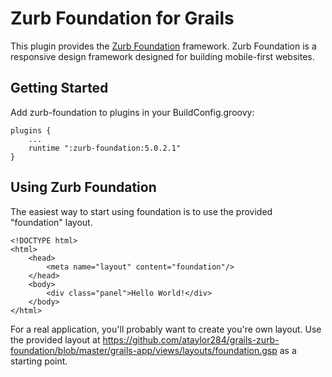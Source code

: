 Zurb Foundation for Grails
==========================

This plugin provides the [Zurb Foundation](http://foundation.zurb.com)
framework.  Zurb Foundation is a responsive design framework designed
for building mobile-first websites.

Getting Started
---------------

Add zurb-foundation to plugins in your BuildConfig.groovy:

    plugins {
        ...
        runtime ":zurb-foundation:5.0.2.1"
    }


Using Zurb Foundation
---------------------

The easiest way to start using foundation is to use the provided
"foundation" layout.

    <!DOCTYPE html>
    <html>
        <head>
            <meta name="layout" content="foundation"/>
        </head>
        <body>
            <div class="panel">Hello World!</div>
        </body>
    </html>

For a real application, you'll probably want to create you're own
layout.  Use the provided layout at
https://github.com/ataylor284/grails-zurb-foundation/blob/master/grails-app/views/layouts/foundation.gsp
as a starting point.
